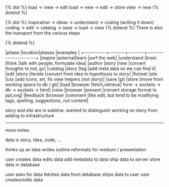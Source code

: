 

{% dot %}
load -> view -> edit
load -> new -> edit -> store
view -> new
{% dotend %}

{% dot %}
inspiration -> ideas -> understand -> coding (writing it down)
coding -> edit -> catalog -> save -> load -> view
{% dotend %}
There is also the transport from the various steps

{% dotend %}

|phase      |location|aliases |examples               |
+-----------+--------+--------+-----------------------+
|inspire    |external|learn   |surf the web|
|understand |brain   |think   |talk with people, formulate idea|
|author     |story   |new     |convert thoughts to md, gv|
|catalog    |story   |tag     |add meta data so we can find it|
|edit       |story   |iterate |convert from idea to hypothesis to story|
|format     |site    |css     |add icons, art, fix view helpers (not story)|
|save       |git     |store   |move from working space to db / git|
|load       |browser |fetch,retrieve| form -> sockets -> db -> sockets -> html|
|view       |browser |present |convert storage format to ppt,svg|
|feedback   |browser |comment |like edit, but tend to be modifying tags, spelling, suggestions, not content|

story and site are in sublime. wanted to distinguish working on story from adding to infrastructure

---
more notes:

data is story, idea, code, ...

thinks up an idea
writes outline
reformats for medium / presentation

user creates data
edits data
add metadata to data
ship data to server
store data in database

user asks for data
fetches data from database
ships data to user
user creates/edits data

